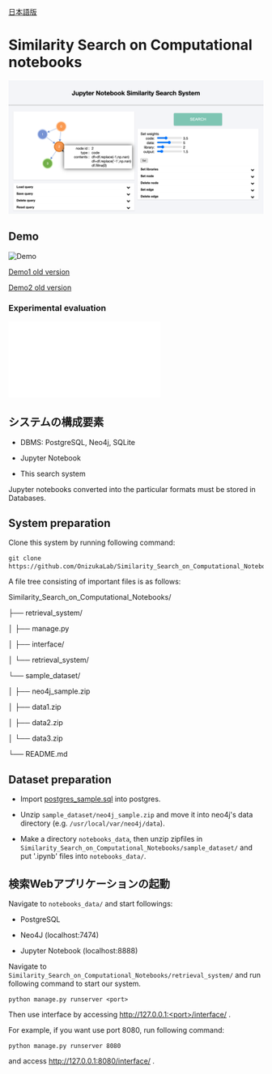 [日本語版](/docs/README_Japanese.md)


# Similarity Search on Computational notebooks

![the interface](/retrieval_system/images/screenshot1.png "screenshot1")


## Demo

![Demo](/retrieval_system/images/Demo_gif3_2.gif "demo")

[Demo1 old version](https://drive.google.com/file/d/1x1yiM8xQkwlJtQmQPgIOiSyN2d3QoUBu/view?usp=sharing)

[Demo2 old version](https://drive.google.com/file/d/19CfahRTEwlbaOSZQLLfiALocrVQ3SNkH/view?usp=sharing)


### Experimental evaluation

![Experimental evaluation](/retrieval_system/images/JupySim_experimental_evaluation.pdf "Experimental evaluation(pdf)")


## システムの構成要素

* DBMS: PostgreSQL, Neo4j, SQLite

* Jupyter Notebook

* This search system

Jupyter notebooks converted into the particular formats must be stored in Databases.

## System preparation

Clone this system by running following command:

```
git clone https://github.com/OnizukaLab/Similarity_Search_on_Computational_Notebooks.git
```

A file tree consisting of important files is as follows:

Similarity_Search_on_Computational_Notebooks/

├── retrieval_system/

│   ├── manage.py

│   ├── interface/

│   └── retrieval_system/

└── sample_dataset/

│   ├── neo4j_sample.zip

│   ├── data1.zip

│   ├── data2.zip

│   └── data3.zip

└── README.md

## Dataset preparation

* Import [postgres_sample.sql](https://drive.google.com/file/d/1po-5Z5M4JbojbLjSvGkgMIOQK51_afur/view?usp=sharing) into postgres.

* Unzip `sample_dataset/neo4j_sample.zip` and move it into neo4j's data directory (e.g. `/usr/local/var/neo4j/data`).

* Make a directory `notebooks_data`, then unzip zipfiles in `Similarity_Search_on_Computational_Notebooks/sample_dataset/` and put '.ipynb' files into `notebooks_data/`.

## 検索Webアプリケーションの起動

Navigate to `notebooks_data/` and start followings:

* PostgreSQL

* Neo4J (localhost:7474)

* Jupyter Notebook (localhost:8888)

Navigate to `Similarity_Search_on_Computational_Notebooks/retrieval_system/` and run following command to start our system.

```
python manage.py runserver <port>
```

Then use interface by accessing
http://127.0.0.1:<port>/interface/ .

For example, if you want use port 8080, run following command:

```
python manage.py runserver 8080
```

and access
http://127.0.0.1:8080/interface/ .
